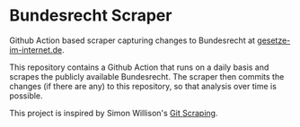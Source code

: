 # Bundesrecht Scraper

Github Action based scraper capturing changes to Bundesrecht at [gesetze-im-internet.de](https://www.gesetze-im-internet.de/).

This repository contains a Github Action that runs on a daily basis and scrapes the publicly available Bundesrecht.
The scraper then commits the changes (if there are any) to this repository, so that analysis over time is possible.

This project is inspired by Simon Willison's [Git Scraping](https://simonwillison.net/2020/Oct/9/git-scraping/).

